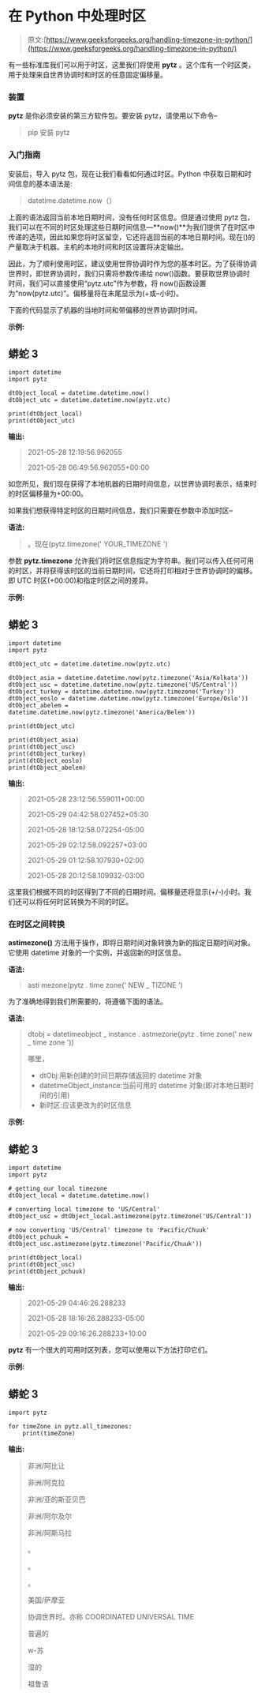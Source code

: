 # 在 Python 中处理时区

> 原文:[https://www.geeksforgeeks.org/handling-timezone-in-python/](https://www.geeksforgeeks.org/handling-timezone-in-python/)

有一些标准库我们可以用于时区，这里我们将使用 **pytz** 。这个库有一个时区类，用于处理来自世界协调时和时区的任意固定偏移量。

### 装置

**pytz** 是你必须安装的第三方软件包。要安装 pytz，请使用以下命令–

> pip 安装 pytz

### 入门指南

安装后，导入 pytz 包，现在让我们看看如何通过时区。Python 中获取日期和时间信息的基本语法是:

> datetime.datetime.now（）

上面的语法返回当前本地日期时间，没有任何时区信息。但是通过使用 pytz 包，我们可以在不同的时区处理这些日期时间信息—**now()**为我们提供了在时区中传递的选项，因此如果您将时区留空，它还将返回当前的本地日期时间。现在()的产量取决于机器。主机的本地时间和时区设置将决定输出。

因此，为了顺利使用时区，建议使用世界协调时作为您的基本时区。为了获得协调世界时，即世界协调时，我们只需将参数传递给 now()函数。要获取世界协调时时间，我们可以直接使用“pytz.utc”作为参数，将 now()函数设置为“now(pytz.utc)”。偏移量将在末尾显示为(+或–小时)。

下面的代码显示了机器的当地时间和带偏移的世界协调时时间。

**示例:**

## 蟒蛇 3

```
import datetime
import pytz

dtObject_local = datetime.datetime.now()
dtObject_utc = datetime.datetime.now(pytz.utc)

print(dtObject_local)
print(dtObject_utc)
```

**输出:**

> 2021-05-28 12:19:56.962055
> 
> 2021-05-28 06:49:56.962055+00:00

如您所见，我们现在获得了本地机器的日期时间信息，以世界协调时表示，结束时的时区偏移量为+00:00。

如果我们想获得特定时区的日期时间信息，我们只需要在参数中添加时区–

**语法:**

> 。现在(pytz.timezone(' YOUR_TIMEZONE ')

参数 **pytz.timezone** 允许我们将时区信息指定为字符串。我们可以传入任何可用的时区，并将获得该时区的当前日期时间，它还将打印相对于世界协调时的偏移。即 UTC 时区(+00:00)和指定时区之间的差异。

**示例:**

## 蟒蛇 3

```
import datetime
import pytz

dtObject_utc = datetime.datetime.now(pytz.utc)

dtObject_asia = datetime.datetime.now(pytz.timezone('Asia/Kolkata'))
dtObject_usc = datetime.datetime.now(pytz.timezone('US/Central'))
dtObject_turkey = datetime.datetime.now(pytz.timezone('Turkey'))
dtObject_eoslo = datetime.datetime.now(pytz.timezone('Europe/Oslo'))
dtObject_abelem = datetime.datetime.now(pytz.timezone('America/Belem'))

print(dtObject_utc)

print(dtObject_asia)
print(dtObject_usc)
print(dtObject_turkey)
print(dtObject_eoslo)
print(dtObject_abelem)
```

**输出:**

> 2021-05-28 23:12:56.559011+00:00
> 
> 2021-05-29 04:42:58.027452+05:30
> 
> 2021-05-28 18:12:58.072254-05:00
> 
> 2021-05-29 02:12:58.092257+03:00
> 
> 2021-05-29 01:12:58.107930+02:00
> 
> 2021-05-28 20:12:58.109932-03:00

这里我们根据不同的时区得到了不同的日期时间。偏移量还将显示(+/-)小时。我们还可以将任何时区转换为不同的时区。

### 在时区之间转换

**astimezone()** 方法用于操作，即将日期时间对象转换为新的指定日期时间对象。它使用 datetime 对象的一个实例，并返回新的时区信息。

**语法:**

> asti mezone(pytz . time zone(' NEW _ TIZONE ')

为了准确地得到我们所需要的，将遵循下面的语法。

**语法:**

> dtobj = datetimeobject _ instance . astmezone(pytz . time zone(' new _ time zone '))
> 
> 哪里，
> 
> *   dtObj:用新创建的时间日期存储返回的 datetime 对象
> *   datetimeObject_instance:当前可用的 datetime 对象(即对本地日期时间的引用)
> *   新时区:应该更改为的时区信息

**示例:**

## 蟒蛇 3

```
import datetime
import pytz

# getting our local timezone
dtObject_local = datetime.datetime.now()

# converting local timezone to 'US/Central'
dtObject_usc = dtObject_local.astimezone(pytz.timezone('US/Central'))

# now converting 'US/Central' timezone to 'Pacific/Chuuk'
dtObject_pchuuk = dtObject_usc.astimezone(pytz.timezone('Pacific/Chuuk'))

print(dtObject_local)
print(dtObject_usc)
print(dtObject_pchuuk)
```

**输出:**

> 2021-05-29 04:46:26.288233
> 
> 2021-05-28 18:16:26.288233-05:00
> 
> 2021-05-29 09:16:26.288233+10:00

**pytz** 有一个很大的可用时区列表，您可以使用以下方法打印它们。

**示例:**

## 蟒蛇 3

```
import pytz

for timeZone in pytz.all_timezones:
    print(timeZone)
```

**输出:**

> 非洲/阿比让
> 
> 非洲/阿克拉
> 
> 非洲/亚的斯亚贝巴
> 
> 非洲/阿尔及尔
> 
> 非洲/阿斯马拉
> 
> 。
> 
> 。
> 
> 。
> 
> 美国/萨摩亚
> 
> 协调世界时。亦称 COORDINATED UNIVERSAL TIME
> 
> 普遍的
> 
> w-苏
> 
> 湿的
> 
> 祖鲁语